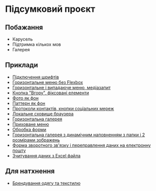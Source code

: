 # Підсумковий проєкт

## Побажання

- Карусель
- Підтримка кількох мов
- Галерея

## Приклади

- [Підключення шрифтів](https://github.com/s-z-rcpto/study/blob/master/css/day15/3-font.css)
- [Горизонтальне меню без Flexbox](https://github.com/s-z-rcpto/study/blob/master/css/day19/2-menu.css)
- [Горизонтальне і випадаюче меню, медіазапит](https://github.com/s-z-rcpto/study/blob/master/css/day23/1-menu.css)
- [Кнопка "Вгору", фіксовані елементи](https://github.com/s-z-rcpto/study/blob/master/css/day19/1-position.css)
- [Фото як фон](https://github.com/s-z-rcpto/study/blob/master/css/day15/1-background.css)
- [Паттерн як фон](https://github.com/s-z-rcpto/study/blob/master/css/day15/2-background.css)
- [Протоколи контактів, кнопки соціальних мереж](https://github.com/s-z-rcpto/s-z-rcpto.github.io/blob/main/index.html)
- [Локальне сховище браузера](https://github.com/s-z-rcpto/study/tree/master/js/local-storage)
- [Горизонтальна галерея](https://github.com/s-z-rcpto/study/tree/master/js/horizontal-gallery)
- [Приховане меню](https://github.com/s-z-rcpto/study/tree/master/js/hidden-menu)
- [Обробка форми](https://github.com/s-z-rcpto/study/tree/master/js/form-validation)
- [Горизонтальна галерея з динамічним наповненням з папки і 2 розмірами зображень](https://github.com/s-z-rcpto/study/tree/master/php/horizontal-gallery)
- [Форма зворотного зв'язку і переправлення даних на електронну пошту](https://github.com/s-z-rcpto/study/tree/master/php/feedback)
- [Зчитування даних з Excel файла](https://github.com/s-z-rcpto/study/tree/master/php/excel)

## Для натхнення

- [Брендування одягу та текстилю](https://branding.in.ua/)
